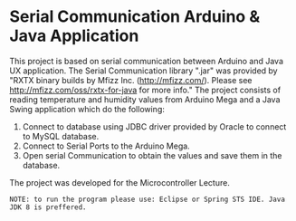 # Serial Communication Arduino & Java Application
This project is based on serial communication between Arduino and Java UX application. The Serial Communication library ".jar" was provided by "RXTX binary builds by Mfizz Inc. (http://mfizz.com/). Please see http://mfizz.com/oss/rxtx-for-java for more info." The project consists of reading temperature and humidity values from Arduino Mega and a Java Swing application which do the following:

1. Connect to database using JDBC driver provided by Oracle to connect to MySQL database.
2. Connect to Serial Ports to the Arduino Mega. 
3. Open serial Communication to obtain the values and save them in the database. 

The project was developed for the Microcontroller Lecture. 

```
NOTE: to run the program please use: Eclipse or Spring STS IDE. Java JDK 8 is preffered. 
```
